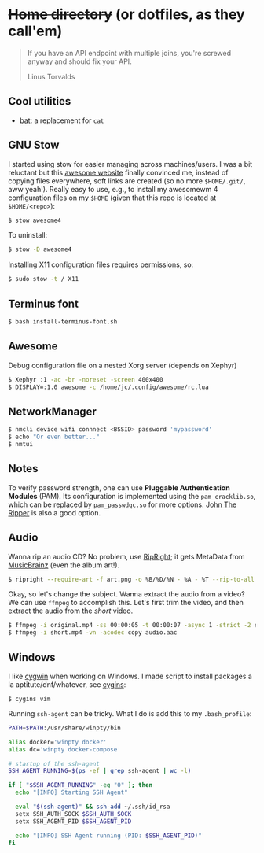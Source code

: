 # ~~Home directory~~ (or dotfiles, as they call'em)

> If you have an API endpoint with multiple joins, you're screwed anyway and should fix your API.
>
> Linus Torvalds

## Cool utilities

* [bat](https://github.com/sharkdp/bat): a replacement for `cat`

## GNU Stow

I started using stow for easier managing across machines/users. I was a bit
reluctant but this
[awesome website](http://blog.xero.nu/managing_dotfiles_with_gnu_stow) finally
convinced me, instead of copying files everywhere, soft links are created
(so no more `$HOME/.git/`, aww yeah!).
Really easy to use, e.g., to install my awesomewm 4 configuration
files on my `$HOME` (given that this repo is located at `$HOME/<repo>`):

```bash
$ stow awesome4
```

To uninstall:

```bash
$ stow -D awesome4
```

Installing X11 configuration files requires permissions, so:

```bash
$ sudo stow -t / X11
```

## Terminus font

```bash
$ bash install-terminus-font.sh
```

## Awesome

Debug configuration file on a nested Xorg server (depends on Xephyr)

```bash
$ Xephyr :1 -ac -br -noreset -screen 400x400
$ DISPLAY=:1.0 awesome -c /home/jc/.config/awesome/rc.lua
```

## NetworkManager

```bash
$ nmcli device wifi connnect <BSSID> password 'mypassword'
$ echo "Or even better..."
$ nmtui
```

## Notes

To verify password strength, one can use **Pluggable Authentication Modules**
(PAM). Its configuration is implemented using the `pam_cracklib.so`, which
can be replaced by `pam_passwdqc.so` for more options.
[John The Ripper](http://www.openwall.com/john/) is also a good option.

## Audio
Wanna rip an audio CD? No problem, use
[RipRight](http://www.mcternan.me.uk/ripright/); it gets MetaData from
[MusicBrainz](http://musicbrainz.org) (even the album art!).

```bash
$ ripright --require-art -f art.png -o %B/%D/%N - %A - %T --rip-to-all
```

Okay, so let's change the subject. Wanna extract the audio from a video?
We can use `ffmpeg` to accomplish this. Let's first trim the video,
and then extract the audio from the _short_ video.

```bash
$ ffmpeg -i original.mp4 -ss 00:00:05 -t 00:00:07 -async 1 -strict -2 short.mp4
$ ffmpeg -i short.mp4 -vn -acodec copy audio.aac
```

## Windows

I like [cygwin](https://cygwin.com/) when working on Windows. I made script
to install packages a la aptitute/dnf/whatever, see [cygins](bin/bin/cygins):

```
$ cygins vim
```

Running `ssh-agent` can be tricky. What I do is add this to my `.bash_profile`:

```bash
PATH=$PATH:/usr/share/winpty/bin

alias docker='winpty docker'
alias dc='winpty docker-compose'

# startup of the ssh-agent
SSH_AGENT_RUNNING=$(ps -ef | grep ssh-agent | wc -l)

if [ "$SSH_AGENT_RUNNING" -eq "0" ]; then
  echo "[INFO] Starting SSH Agent"

  eval "$(ssh-agent)" && ssh-add ~/.ssh/id_rsa
  setx SSH_AUTH_SOCK $SSH_AUTH_SOCK
  setx SSH_AGENT_PID $SSH_AGENT_PID

  echo "[INFO] SSH Agent running (PID: $SSH_AGENT_PID)"
fi
```
